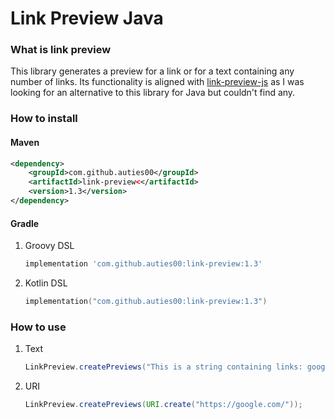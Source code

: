 # Link Preview Java

### What is link preview

This library generates a preview for a link or for a text containing any number of links. 
Its functionality is aligned with [link-preview-js](https://github.com/ospfranco/link-preview-js) 
as I was looking for an alternative to this library for Java but couldn't find any.

### How to install

#### Maven

```xml
<dependency>
    <groupId>com.github.auties00</groupId>
    <artifactId>link-preview<</artifactId>
    <version>1.3</version>
</dependency>
```

#### Gradle

1. Groovy DSL
   ```groovy
   implementation 'com.github.auties00:link-preview:1.3'
   ```

2. Kotlin DSL
   ```kotlin
   implementation("com.github.auties00:link-preview:1.3")
   ```
   
### How to use

1. Text
   ```java
   LinkPreview.createPreviews("This is a string containing links: google.com");
   ```
   
2. URI
   ```java
   LinkPreview.createPreviews(URI.create("https://google.com/"));
   ```